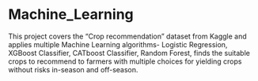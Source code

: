 # Machine_Learning
This project covers the “Crop recommendation” dataset from Kaggle and applies multiple Machine Learning algorithms- Logistic Regression, XGBoost Classifier, CATboost Classifier, Random Forest, finds the suitable crops to recommend to farmers with multiple choices for yielding crops without risks in-season and off-season.
